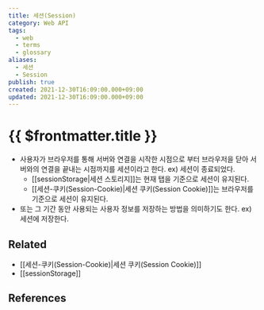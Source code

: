 ```yaml
---
title: 세션(Session)
category: Web API
tags:
  - web
  - terms
  - glossary
aliases:
  - 세션
  - Session
publish: true
created: 2021-12-30T16:09:00.000+09:00
updated: 2021-12-30T16:09:00.000+09:00
---
```


# {{ $frontmatter.title }}

- 사용자가 브라우저를 통해 서버와 연결을 시작한 시점으로 부터 브라우저을 닫아 서버와의 연결을 끝내는 시점까지를 세션이라고 한다. ex) 세션이 종료되었다.
  - [[sessionStorage|세션 스토리지]]는 현재 탭을 기준으로 세션이 유지된다.
  - [[세션-쿠키(Session-Cookie)|세션 쿠키(Session Cookie)]]는 브라우저를 기준으로 세션이 유지된다.
- 또는 그 기간 동안 사용되는 사용자 정보를 저장하는 방법을 의미하기도 한다. ex) 세션에 저장한다.

## Related

- [[세션-쿠키(Session-Cookie)|세션 쿠키(Session Cookie)]]
- [[sessionStorage]]

## References
